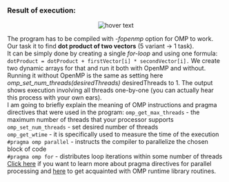 ### Result of execution:

<p align="center">
  <img src="https://i.ibb.co/TWLkMMh/omp.png" title="hover text">
</p>

The program has to be compiled with *-fopenmp* option for OMP to work. </br>
Our task it to find **dot product of two vectors** (5 variant -> 1 task). </br> It can be simply done by creating a single *for-loop* and using one formula: ` dotProduct = dotProduct + firstVector[i] * secondVector[i].`
We create two dynamic arrays for that and run it both with OpenMP and without. Running it without OpenMP is the same as setting here *omp_set_num_threads(desiredThreads)* desiredThreads to 1. The output shows execution involving all threads one-by-one (you can actually hear this process with your own ears). </br>
I am going to briefly explain the meaning of OMP instructions and pragma directives that were used in the program:
`omp_get_max_threads` - the maximum number of threads that your processor supports </br>
`omp_set_num_threads` - set desired number of threads </br>
`omp_get_wtime` - it is specifically used to measure the time of the execution </br>
`#pragma omp parallel` - instructs the compiler to parallelize the chosen block of code </br>
`#pragma omp for` - distributes loop iterations within some number of threads </br>
[Click here](https://www.ibm.com/support/knowledgecenter/SSGH3R_16.1.0/com.ibm.xlcpp161.aix.doc/compiler_ref/tuoptppp.html) if you want to learn more about pragma directives for parallel processing and [here](https://www.openmp.org/spec-html/5.0/openmpch3.html#x144-6340003) to get acquainted with OMP runtime library routines.
